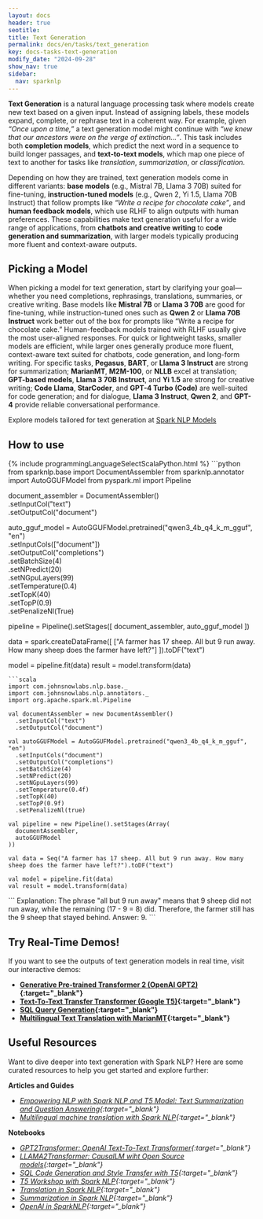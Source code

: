 ```yaml
---
layout: docs  
header: true  
seotitle:  
title: Text Generation  
permalink: docs/en/tasks/text_generation  
key: docs-tasks-text-generation  
modify_date: "2024-09-28"  
show_nav: true  
sidebar:  
  nav: sparknlp  
---
```


**Text Generation** is a natural language processing task where models create new text based on a given input. Instead of assigning labels, these models expand, complete, or rephrase text in a coherent way. For example, given *“Once upon a time,”* a text generation model might continue with *“we knew that our ancestors were on the verge of extinction...”*. This task includes both **completion models**, which predict the next word in a sequence to build longer passages, and **text-to-text models**, which map one piece of text to another for tasks like *translation*, *summarization*, or *classification*.

Depending on how they are trained, text generation models come in different variants: **base models** (e.g., Mistral 7B, Llama 3 70B) suited for fine-tuning, **instruction-tuned models** (e.g., Qwen 2, Yi 1.5, Llama 70B Instruct) that follow prompts like *“Write a recipe for chocolate cake”*, and **human feedback models**, which use RLHF to align outputs with human preferences. These capabilities make text generation useful for a wide range of applications, from **chatbots and creative writing** to **code generation and summarization**, with larger models typically producing more fluent and context-aware outputs.

## Picking a Model  

When picking a model for text generation, start by clarifying your goal—whether you need completions, rephrasings, translations, summaries, or creative writing. Base models like **Mistral 7B** or **Llama 3 70B** are good for fine-tuning, while instruction-tuned ones such as **Qwen 2** or **Llama 70B Instruct** work better out of the box for prompts like “Write a recipe for chocolate cake.” Human-feedback models trained with RLHF usually give the most user-aligned responses. For quick or lightweight tasks, smaller models are efficient, while larger ones generally produce more fluent, context-aware text suited for chatbots, code generation, and long-form writing. For specific tasks, **Pegasus**, **BART**, or **Llama 3 Instruct** are strong for summarization; **MarianMT**, **M2M-100**, or **NLLB** excel at translation; **GPT-based models**, **Llama 3 70B Instruct**, and **Yi 1.5** are strong for creative writing; **Code Llama**, **StarCoder**, and **GPT-4 Turbo (Code)** are well-suited for code generation; and for dialogue, **Llama 3 Instruct**, **Qwen 2**, and **GPT-4** provide reliable conversational performance.  

Explore models tailored for text generation at [Spark NLP Models](https://sparknlp.org/models)

<!-- 
#### Recommended Models for Specific Text Generation Tasks

- **Summarization:** Use models like [`t5-base`](https://sparknlp.org/2021/01/08/t5_base_en.html){:target="_blank"} and [`bart-large-cnn`](https://sparknlp.org/2023/05/11/bart_large_cnn_en.html){:target="_blank"} for general-purpose text summarization tasks.
- **Machine Translation:** Consider models such as [`t5_base`](https://sparknlp.org/2021/01/08/t5_base_en.html){:target="_blank"} and [`m2m100_418M`](https://sparknlp.org/2024/05/19/m2m100_418M_xx.html){:target="_blank"} you can also consider searching models with the [`Marian Transformer`](https://sparknlp.org/models?annotator=MarianTransformer){:target="_blank"} Annotator class for translating between non-english languages.
- **Conversational Agents:** For building chatbots and dialogue systems, use models like [`gpt2`](https://sparknlp.org/2021/12/03/gpt2_en.html){:target="_blank"} to generate coherent and contextually aware responses. -->

## How to use

<div class="tabs-box" markdown="1">
{% include programmingLanguageSelectScalaPython.html %}
```python
from sparknlp.base import DocumentAssembler
from sparknlp.annotator import AutoGGUFModel
from pyspark.ml import Pipeline

document_assembler = DocumentAssembler()\
    .setInputCol("text")\
    .setOutputCol("document")

auto_gguf_model = AutoGGUFModel.pretrained("qwen3_4b_q4_k_m_gguf", "en") \
    .setInputCols(["document"]) \
    .setOutputCol("completions") \
    .setBatchSize(4) \
    .setNPredict(20) \
    .setNGpuLayers(99) \
    .setTemperature(0.4) \
    .setTopK(40) \
    .setTopP(0.9) \
    .setPenalizeNl(True)

pipeline = Pipeline().setStages([
    document_assembler,
    auto_gguf_model
])

data = spark.createDataFrame([
    ["A farmer has 17 sheep. All but 9 run away. How many sheep does the farmer have left?"]
]).toDF("text")

model = pipeline.fit(data)
result = model.transform(data)

```
```scala
import com.johnsnowlabs.nlp.base._
import com.johnsnowlabs.nlp.annotators._
import org.apache.spark.ml.Pipeline

val documentAssembler = new DocumentAssembler()
  .setInputCol("text")
  .setOutputCol("document")

val autoGGUFModel = AutoGGUFModel.pretrained("qwen3_4b_q4_k_m_gguf", "en")
  .setInputCols("document")
  .setOutputCol("completions")
  .setBatchSize(4)
  .setNPredict(20)
  .setNGpuLayers(99)
  .setTemperature(0.4f)
  .setTopK(40)
  .setTopP(0.9f)
  .setPenalizeNl(true)

val pipeline = new Pipeline().setStages(Array(
  documentAssembler,
  autoGGUFModel
))

val data = Seq("A farmer has 17 sheep. All but 9 run away. How many sheep does the farmer have left?").toDF("text")

val model = pipeline.fit(data)
val result = model.transform(data)

```
</div>

<div class="tabs-box" markdown="1">
```
Explanation:
The phrase "all but 9 run away" means that 9 sheep did not run away, while the remaining (17 - 9 = 8) did. Therefore, the farmer still has the 9 sheep that stayed behind.
Answer: 9.
```
</div>

## Try Real-Time Demos!

If you want to see the outputs of text generation models in real time, visit our interactive demos:

- **[Generative Pre-trained Transformer 2 (OpenAI GPT2)](https://huggingface.co/spaces/abdullahmubeen10/sparknlp-gpt2){:target="_blank"}**
- **[Text-To-Text Transfer Transformer (Google T5)](https://huggingface.co/spaces/abdullahmubeen10/sparknlp-t5){:target="_blank"}**
- **[SQL Query Generation](https://huggingface.co/spaces/abdullahmubeen10/sparknlp-text-to-sql-t5){:target="_blank"}**
- **[Multilingual Text Translation with MarianMT](https://huggingface.co/spaces/abdullahmubeen10/sparknlp-MarianMT){:target="_blank"}**

## Useful Resources

Want to dive deeper into text generation with Spark NLP? Here are some curated resources to help you get started and explore further:

**Articles and Guides**
- *[Empowering NLP with Spark NLP and T5 Model: Text Summarization and Question Answering](https://www.johnsnowlabs.com/empowering-nlp-with-spark-nlp-and-t5-model-text-summarization-and-question-answering/){:target="_blank"}*
- *[Multilingual machine translation with Spark NLP](https://www.johnsnowlabs.com/multilingual-machine-translation-with-spark-nlp/){:target="_blank"}*

**Notebooks** 
- *[GPT2Transformer: OpenAI Text-To-Text Transformer](https://github.com/JohnSnowLabs/spark-nlp-workshop/blob/master/tutorials/Certification_Trainings/Public/14.GPT2_Transformer_In_Spark_NLP.ipynb){:target="_blank"}*
- *[LLAMA2Transformer: CausalLM wiht Open Source models](https://github.com/JohnSnowLabs/spark-nlp-workshop/blob/master/tutorials/Certification_Trainings/Public/22.0_Llama2_Transformer_In_SparkNLP.ipynb){:target="_blank"}*
- *[SQL Code Generation and Style Transfer with T5](https://github.com/JohnSnowLabs/spark-nlp-workshop/blob/master/tutorials/Certification_Trainings/Public/10.2_SQL_Code_Generation_and_Style_Transfer_with_T5.ipynb){:target="_blank"}*
- *[T5 Workshop with Spark NLP](https://github.com/JohnSnowLabs/spark-nlp-workshop/blob/master/tutorials/Certification_Trainings/Public/10.1_T5_Workshop_with_Spark_NLP.ipynb){:target="_blank"}*
- *[Translation in Spark NLP](https://github.com/JohnSnowLabs/spark-nlp-workshop/blob/master/tutorials/Certification_Trainings/Public/20.0_Translations.ipynb){:target="_blank"}*
- *[Summarization in Spark NLP](https://github.com/JohnSnowLabs/spark-nlp-workshop/blob/master/tutorials/Certification_Trainings/Public/10.2_SQL_Code_Generation_and_Style_Transfer_with_T5.ipynb){:target="_blank"}*
- *[OpenAI in SparkNLP](https://github.com/JohnSnowLabs/spark-nlp-workshop/blob/master/tutorials/Certification_Trainings/Public/22.1_OpenAI_In_SparkNLP.ipynb){:target="_blank"}*
